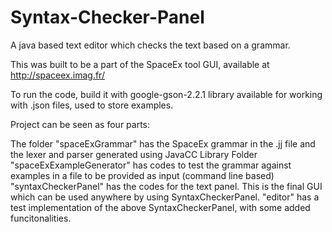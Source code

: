 Syntax-Checker-Panel
====================

A java based text editor which checks the text based on a grammar. 

This was built to be a part of the SpaceEx tool GUI, available at http://spaceex.imag.fr/ 

To run the code, build it with google-gson-2.2.1 library available for working with .json files, used to store examples.

Project can be seen as four parts:
  
  The folder "spaceExGrammar" has the SpaceEx grammar in the .jj file and the lexer and parser generated using JavaCC Library
  Folder "spaceExExampleGenerator" has codes to test the grammar against examples in a file to be provided as input (command line based)
  "syntaxCheckerPanel" has the codes for the text panel. This is the final GUI which can be used anywhere by using SyntaxCheckerPanel. 
  "editor" has a test implementation of the above SyntaxCheckerPanel, with some added funcitonalities.
  

